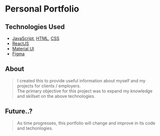 # Personal Portfolio
## Technologies Used
- [JavaScript](https://en.wikipedia.org/wiki/JavaScript), [HTML](https://en.wikipedia.org/wiki/HTML), [CSS](https://en.wikipedia.org/wiki/CSS)
- [ReactJS](https://react.dev/)
- [Material UI](https://mui.com/)
- [Figma](https://www.figma.com/files/recent?fuid=1243216123501650839)

## About
> I created this to provide useful information about myself and my projects for clients / employers.<br>
> The primary objective for this project was to expand my knowledge and skillset on the above technologies.<br>

## Future..?
> As time progresses, this portfolio will change and improve in its code and techonlogies.
